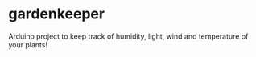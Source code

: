 # gardenkeeper
Arduino project to keep track of humidity, light, wind and temperature of your plants!
